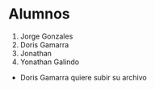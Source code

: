 # Alumnos
1. Jorge Gonzales
2. Doris Gamarra
3. Jonathan
4. Yonathan Galindo

* Doris Gamarra  quiere subir su archivo

